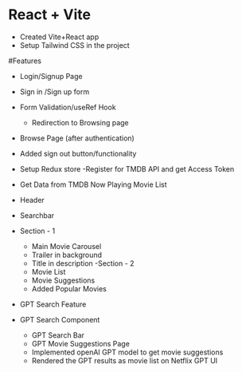 # React + Vite

- Created Vite+React app
- Setup Tailwind CSS in the project 


#Features
- Login/Signup Page
 - Sign in /Sign up form
 - Form Validation/useRef Hook
   - Redirection to Browsing page
- Browse Page (after authentication)
 - Added sign out button/functionality
 - Setup Redux store
-Register for TMDB API and get Access Token 
 - Get Data from TMDB Now Playing Movie List
- Header
 - Searchbar
- Section - 1
  - Main Movie Carousel
  - Trailer in background
  - Title in description
-Section - 2
  - Movie List
  - Movie Suggestions
  - Added Popular Movies

- GPT Search Feature
 - GPT Search Component
   - GPT Search Bar
   - GPT Movie Suggestions Page
   - Implemented openAI GPT model to get movie suggestions
   - Rendered the GPT results as movie list on Netflix GPT UI 
